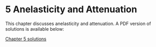 # 5 Anelasticity and Attenuation

This chapter discusses anelasticity and attenuation. A PDF version of solutions is available below: 

[Chapter 5 solutions](TCS_Solutions_Chapter_5.pdf)